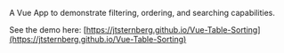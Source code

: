 A Vue App to demonstrate filtering, ordering, and searching capabilities.

See the demo here: [https://jtsternberg.github.io/Vue-Table-Sorting](https://jtsternberg.github.io/Vue-Table-Sorting)
